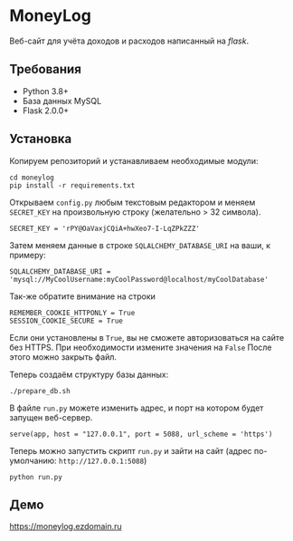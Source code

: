 # MoneyLog
Веб-сайт для учёта доходов и расходов написанный на *flask*.

## Требования
- Python 3.8+
- База данных MySQL
- Flask 2.0.0+

## Установка
Копируем репозиторий и устанавливаем необходимые модули:
```git clone https://git.ezdomain.ru/l27001/moneylog
cd moneylog
pip install -r requirements.txt
```
Открываем `config.py` любым текстовым редактором и меняем `SECRET_KEY` на произвольную строку (желательно > 32 символа).
```
SECRET_KEY = 'rPY@OaVaxjCQiA+hwXeo7-I-LqZPkZZZ'
``` 
Затем меняем данные в строке `SQLALCHEMY_DATABASE_URI` на ваши, к примеру:
```
SQLALCHEMY_DATABASE_URI = 'mysql://MyCoolUsername:myCoolPassword@localhost/myCoolDatabase'
```
Так-же обратите внимание на строки
```REMEMBER_COOKIE_SECURE = True
REMEMBER_COOKIE_HTTPONLY = True
SESSION_COOKIE_SECURE = True
```
Если они установлены в `True`, вы не сможете авторизоваться на сайте без HTTPS. При необходимости измените значения на `False`
После этого можно закрыть файл.

Теперь создаём структуру базы данных:
```
./prepare_db.sh
```
В файле `run.py` можете изменить адрес, и порт на котором будет запущен веб-сервер.
```
serve(app, host = "127.0.0.1", port = 5088, url_scheme = 'https')
```
Теперь можно запустить скрипт `run.py` и зайти на сайт (адрес по-умолчанию: `http://127.0.0.1:5088`)
```
python run.py
```

## Демо
https://moneylog.ezdomain.ru
